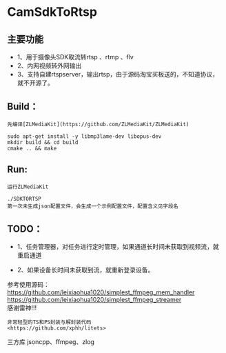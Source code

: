 # CamSdkToRtsp
主要功能
----------
- 1、用于摄像头SDK取流转rtsp 、rtmp 、flv
- 2、内网视频转外网输出
- 3、支持自建rtspserver，输出rtsp，由于源码淘宝买板送的，不知道协议，就不开源了。

Build：
----------
    先编译[ZLMediaKit](https://github.com/ZLMediaKit/ZLMediaKit)
    
    sudo apt-get install -y libmp3lame-dev libopus-dev  
    mkdir build && cd build  
    cmake .. && make

Run:
----------
    运行ZLMediaKit   

    ./SDKTORTSP  
    第一次未生成json配置文件，会生成一个示例配置文件，配置含义见字段名


TODO：
----------
- 1、任务管理器，对任务进行定时管理，如果通道长时间未获取到视频流，就重启通道

- 2、如果设备长时间未获取到流，就重新登录设备。

参考使用源码：  
    <https://github.com/leixiaohua1020/simplest_ffmpeg_mem_handler>  
    <https://github.com/leixiaohua1020/simplest_ffmpeg_streamer>  
    感谢雷神!!!  

    非常轻型的TS和PS封装与解封装代码
    <https://github.com/xphh/litets>

三方库
    jsoncpp、ffmpeg、zlog
